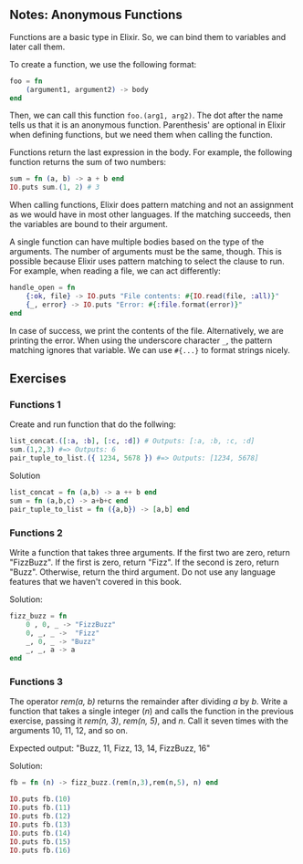## Notes: Anonymous Functions

Functions are a basic type in Elixir. So, we can bind them to variables and later call them.

To create a function, we use the following format:

```elixir
foo = fn 
    (argument1, argument2) -> body
end
```

Then, we can call this function `foo.(arg1, arg2)`. The dot after the name tells us that it is an anonymous function. Parenthesis' are optional in Elixir when defining functions, but we need them when calling the function.

Functions return the last expression in the body. For example, the following function returns the sum of two numbers:

```elixir
sum = fn (a, b) -> a + b end
IO.puts sum.(1, 2) # 3
```

When calling functions, Elixir does pattern matching and not an assignment as we would have in most other languages. If the matching succeeds, then the variables are bound to their argument. 

A single function can have multiple bodies based on the type of the arguments. The number of arguments must be the same, though.
This is possible because Elixir uses pattern matching to select the clause to run. For example, when reading a file, we can act differently:

```elixir
handle_open = fn
    {:ok, file} -> IO.puts "File contents: #{IO.read(file, :all)}" 
    {_, error} -> IO.puts "Error: #{:file.format(error)}"
end
```
In case of success, we print the contents of the file. Alternatively, we are printing the error. When using the underscore character `_`, the pattern matching ignores that variable. 
We can use `#{...}` to format strings nicely. 


## Exercises

### Functions 1
Create and run function that do the follwing:
```elixir
list_concat.([:a, :b], [:c, :d]) # Outputs: [:a, :b, :c, :d]
sum.(1,2,3) #=> Outputs: 6
pair_tuple_to_list.({ 1234, 5678 }) #=> Outputs: [1234, 5678]
```
Solution
```elixir
list_concat = fn (a,b) -> a ++ b end
sum = fn (a,b,c) -> a+b+c end
pair_tuple_to_list = fn ({a,b}) -> [a,b] end
```

### Functions 2
Write a function that takes three arguments. If the first two are zero, return "FizzBuzz". If the first is zero, return "Fizz". If the second is zero, return "Buzz". Otherwise, return the third argument.
Do not use any language features that we haven't covered in this book.

Solution:
```elixir
fizz_buzz = fn 
    0 , 0, _ -> "FizzBuzz"
    0, _, _ ->  "Fizz"
    _, 0, _ -> "Buzz"
    _, _, a -> a
end
```

### Functions 3
The operator *rem(a, b)* returns the remainder after dividing *a* by *b*. Write a function that takes a single integer (*n*) and calls the function in the previous exercise, passing it *rem(n, 3)*, *rem(n, 5)*, and *n*. Call it seven times with the arguments 10, 11, 12, and so on. 

Expected output: "Buzz, 11, Fizz, 13, 14, FizzBuzz, 16"

Solution:

```elixir
fb = fn (n) -> fizz_buzz.(rem(n,3),rem(n,5), n) end

IO.puts fb.(10)
IO.puts fb.(11)
IO.puts fb.(12)
IO.puts fb.(13)
IO.puts fb.(14)
IO.puts fb.(15)
IO.puts fb.(16)
```